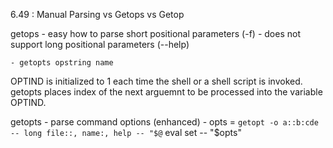 6.49 : Manual Parsing vs Getops vs Getop

getops 
    - easy how to parse short positional parameters (-f)
    - does not support long positional parameters (--help)

    - getopts opstring name

OPTIND is initialized to 1 each time the shell or a shell script is invoked.
getopts places index of the next arguemnt to be processed into the variable OPTIND.

getopts
    - parse command options (enhanced)
    - opts = `getopt -o a::b:cde -- long file::, name:, help -- "$@`
    eval set -- "$opts"